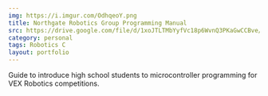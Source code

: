 ```yaml
---
img: https://i.imgur.com/OdhqeoY.png
title: Northgate Robotics Group Programming Manual
src: https://drive.google.com/file/d/1xoJTLTMbYyfVc18p6WvnQ3PKaGwCCBve/view?usp=sharing
category: personal
tags: Robotics C
layout: portfolio
---
```

Guide to introduce high school students to microcontroller
programming for VEX Robotics competitions.